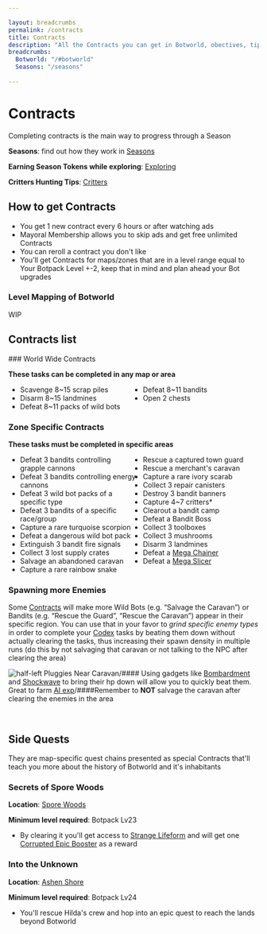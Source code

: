 ```yaml
---

layout: breadcrumbs
permalink: /contracts
title: Contracts
description: "All the Contracts you can get in Botworld, obectives, tips & rewards - Everything there is to know about it on the Botworld Adventure community Wiki!"
breadcrumbs:
  Botworld: "/#botworld"
  Seasons: "/seasons"
  
---
```


<style>  
  @media (max-width: 810px) {
      .ghcms-list img {float: none !important; width: 95% !important;}
  
      .ghcms-list ul {column-count: 1;}
  
      h4 {display: block; text-align: left; width: 100%;}
  }
  
  @media (min-width: 811px) {
      .ghcms-list ul {column-count: 2;}
  
      h4 {display: inline-block; text-align: justify; width: 30%;}
  }
  
  h4 {margin-block-start: 1em; margin-block-end: 1em; margin-inline-start: 0px; margin-inline-end: 0px; font: 18px/1.3 "Abel", "Helvetica Neue", Helvetica, Arial, sans-serif; color: #f0e7d5; font-weight: normal; margin: 0 0 20px; margin-top: 0px; margin-bottom: 0px; padding: 0px 10px 20px 5px; -webkit-text-size-adjust: 100%;}
</style>
<h1 id="contracts">Contracts</h1>

  <div class=" ghcms ghcms-intro">
Completing contracts is the main way to progress through a Season

**Seasons**: find out how they work in [Seasons](</seasons>)<br>

**Earning Season Tokens while exploring**: [Exploring](</exploring>)<br>

**Critters Hunting Tips**: [Critters](</critters>)

## How to get Contracts

- You get 1 new contract every 6 hours or after watching ads
- Mayoral Membership allows you to skip ads and get free unlimited Contracts
- You can reroll a contract you don't like
- You'll get Contracts for maps/zones that are in a level range equal to Your Botpack Level +-2, keep that in mind and plan ahead your Bot upgrades


### Level Mapping of Botworld

WIP
  </div>
 
 
<h2 id="contracts-list">Contracts list</h2>
<div class=" ghcms ghcms-list">
### World Wide Contracts

**These tasks can be completed in any map or area**

- Scavenge 8\~15 scrap piles
- Disarm 8\~15 landmines
- Defeat 8\~11 packs of wild bots
- Defeat 8\~11 bandits
- Open 2 chests


### Zone Specific Contracts

**These tasks must be completed in specific areas**

- Defeat 3 bandits controlling grapple cannons
- Defeat 3 bandits controlling energy cannons
- Defeat 3 wild bot packs of a specific type
- Defeat 3 bandits of a specific race/group
- Capture a rare turquoise scorpion
- Defeat a dangerous wild bot pack
- Extinguish 3 bandit fire signals
- Collect 3 lost supply crates
- Salvage an abandoned caravan
- Capture a rare rainbow snake
- Rescue a captured town guard
- Rescue a merchant's caravan
- Capture a rare ivory scarab
- Collect 3 repair canisters
- Destroy 3 bandit banners
- Capture 4\~7 critters\*
- Clearout a bandit camp
- Defeat a Bandit Boss
- Collect 3 toolboxes
- Collect 3 mushrooms
- Disarm 3 landmines
- Defeat a [Mega Chainer](</mega-chainer>)
- Defeat a [Mega Slicer](</mega-slicer>)


### Spawning more Enemies<br>



Some [Contracts](</contracts>) will make more Wild Bots (e.g. “Salvage the Caravan”) or Bandits (e.g. “Rescue the Guard”, “Rescue the Caravan”) appear in their specific region. You can use that in your favor to *grind specific enemy types* in order to complete your [Codex](</codex>) tasks by beating them down without actually clearing the tasks, thus increasing their spawn density in multiple runs (do this by not salvaging that caravan or not talking to the NPC after clearing the area)<br>

![half-left Pluggies Near Caravan](<https://cdn.discordapp.com/attachments/923510071026155550/1002651490437054565/pluggie_group.png>)/#### Using gadgets like [Bombardment](</gadgets#bombardment>) and [Shockwave](</gadgets#shockwave>) to bring their hp down will allow you to quickly beat them. Great to farm [AI exp](</ai>)/####Remember to **NOT** salvage the caravan after clearing the enemies in the area<br>

<br>
</div>

<h2 id="side-quests">Side Quests</h2>
<div class="ghcms ghcms-list2">
They are map-specific quest chains presented as special Contracts that'll teach you more about the history of Botworld and it's inhabitants

### Secrets of Spore Woods

**Location**: [Spore Woods](</maps#spore-woods>) <br>

**Minimum level required**: Botpack Lv23

- By clearing it you'll get access to [Strange Lifeform](</codex#spore-woods>) and will get one [Corrupted Epic Booster](</boosters>) as a reward


### Into the Unknown

**Location**: [Ashen Shore](</maps#ashen-shore>)<br>

**Minimum level required**: Botpack Lv24

- You'll rescue Hilda's crew and hop into an epic quest to reach the lands beyond Botworld
</div>
